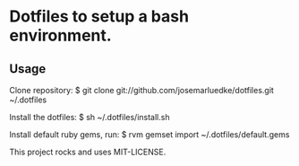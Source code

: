 # Dotfiles to setup a bash environment.

## Usage

  Clone repository:
    $ git clone git://github.com/josemarluedke/dotfiles.git ~/.dotfiles

  Install the dotfiles:
    $ sh ~/.dotfiles/install.sh

  Install default ruby gems, run:
    $ rvm gemset import ~/.dotfiles/default.gems

This project rocks and uses MIT-LICENSE.
